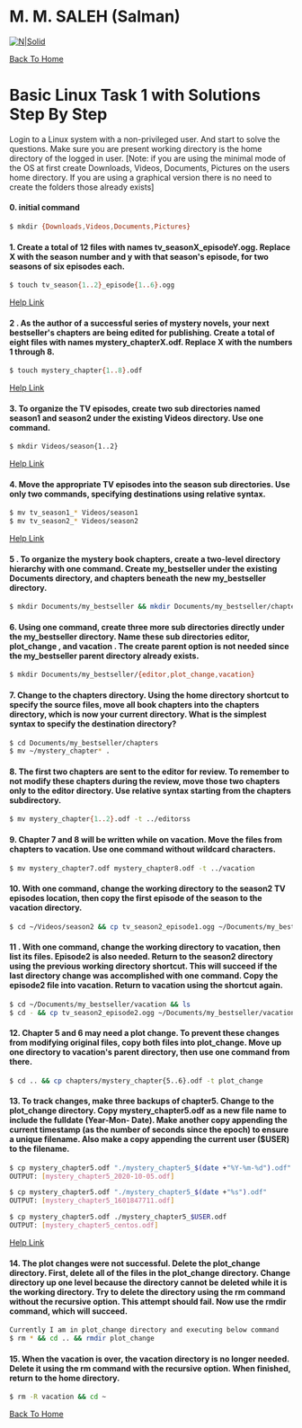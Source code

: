 # M. M. SALEH (Salman)
[![N|Solid](https://avatars0.githubusercontent.com/u/3772814?s=60&v=4)](https://github.com/javagrails)

[Back To Home](https://github.com/javagrails/learn-linux)

# Basic Linux Task 1 with Solutions Step By Step

Login to a Linux system with a non-privileged user. And start to solve the questions. Make sure you are present working directory is the home directory of the logged in user. [Note: if you are using the minimal mode of the OS at first create Downloads, Videos, Documents, Pictures on the users home directory. If you are using a graphical version there is no need to create the folders those already exists] 

#### 0. initial command
```sh
$ mkdir {Downloads,Videos,Documents,Pictures}
```

#### 1. Create a total of 12 files with names tv_seasonX_episodeY.ogg. Replace X with the season number and y with that season's episode, for two seasons of six episodes each.
```sh
$ touch tv_season{1..2}_episode{1..6}.ogg
```

[Help Link](https://phoenixnap.com/kb/create-directory-linux-mkdir-command)

#### 2 . As the author of a successful series of mystery novels, your next bestseller's chapters are being edited for publishing. Create a total of eight files with names mystery_chapterX.odf. Replace X with the numbers 1 through 8.
```sh
$ touch mystery_chapter{1..8}.odf
```

[Help Link](https://phoenixnap.com/kb/create-directory-linux-mkdir-command)

#### 3. To organize the TV episodes, create two sub directories named season1 and season2 under the existing Videos directory. Use one command.
```sh
$ mkdir Videos/season{1..2}
```

[Help Link](https://phoenixnap.com/kb/create-directory-linux-mkdir-command)

#### 4. Move the appropriate TV episodes into the season sub directories. Use only two commands, specifying destinations using relative syntax.
```sh
$ mv tv_season1_* Videos/season1
$ mv tv_season2_* Videos/season2
```

[Help Link](https://stackoverflow.com/questions/12701044/how-to-move-all-files-in-a-directory-that-have-a-specific-prefix)

#### 5 . To organize the mystery book chapters, create a two-level directory hierarchy with one command. Create my_bestseller under the existing Documents directory, and chapters beneath the new my_bestseller directory.
```sh
$ mkdir Documents/my_bestseller && mkdir Documents/my_bestseller/chapters
```

#### 6. Using one command, create three more sub directories directly under the my_bestseller directory. Name these sub directories editor, plot_change , and vacation . The create parent option is not needed since the my_bestseller parent directory already exists.
```sh
$ mkdir Documents/my_bestseller/{editor,plot_change,vacation}
```

#### 7. Change to the chapters directory. Using the home directory shortcut to specify the source files, move all book chapters into the chapters directory, which is now your current directory. What is the simplest syntax to specify the destination directory?
```sh
$ cd Documents/my_bestseller/chapters
$ mv ~/mystery_chapter* .
```

#### 8. The first two chapters are sent to the editor for review. To remember to not modify these chapters during the review, move those two chapters only to the editor directory. Use relative syntax starting from the chapters subdirectory.
```sh
$ mv mystery_chapter{1..2}.odf -t ../editorss
```

#### 9. Chapter 7 and 8 will be written while on vacation. Move the files from chapters to vacation. Use one command without wildcard characters.
```sh
$ mv mystery_chapter7.odf mystery_chapter8.odf -t ../vacation
```

#### 10. With one command, change the working directory to the season2 TV episodes location, then copy the first episode of the season to the vacation directory.
```sh
$ cd ~/Videos/season2 && cp tv_season2_episode1.ogg ~/Documents/my_bestseller/vacation
```

#### 11 . With one command, change the working directory to vacation, then list its files. Episode2 is also needed. Return to the season2 directory using the previous working directory shortcut. This will succeed if the last directory change was accomplished with one command. Copy the episode2 file into vacation. Return to vacation using the shortcut again.
```sh
$ cd ~/Documents/my_bestseller/vacation && ls
$ cd - && cp tv_season2_episode2.ogg ~/Documents/my_bestseller/vacation && cd -
```

#### 12. Chapter 5 and 6 may need a plot change. To prevent these changes from modifying original files, copy both files into plot_change. Move up one directory to vacation's parent directory, then use one command from there.
```sh
$ cd .. && cp chapters/mystery_chapter{5..6}.odf -t plot_change
```

#### 13. To track changes, make three backups of chapter5. Change to the plot_change directory. Copy mystery_chapter5.odf as a new file name to include the fulldate (Year-Mon- Date). Make another copy appending the current timestamp (as the number of seconds since the epoch) to ensure a unique filename. Also make a copy appending the current user ($USER) to the filename. 
```sh
$ cp mystery_chapter5.odf "./mystery_chapter5_$(date +"%Y-%m-%d").odf"
OUTPUT: [mystery_chapter5_2020-10-05.odf]

$ cp mystery_chapter5.odf "./mystery_chapter5_$(date +"%s").odf"
OUTPUT: [mystery_chapter5_1601847711.odf]

$ cp mystery_chapter5.odf ./mystery_chapter5_$USER.odf
OUTPUT: [mystery_chapter5_centos.odf]
```

[Help Link](https://timestamp.online/article/how-to-get-current-timestamp-in-bash)

#### 14. The plot changes were not successful. Delete the plot_change directory. First, delete all of the files in the plot_change directory. Change directory up one level because the directory cannot be deleted while it is the working directory. Try to delete the directory using the rm command without the recursive option. This attempt should fail. Now use the rmdir command, which will succeed.
```sh
Currently I am in plot_change directory and executing below command
$ rm * && cd .. && rmdir plot_change
```
#### 15. When the vacation is over, the vacation directory is no longer needed. Delete it using the rm command with the recursive option. When finished, return to the home directory.
```sh
$ rm -R vacation && cd ~
```


[Back To Home](https://github.com/javagrails/learn-linux)
